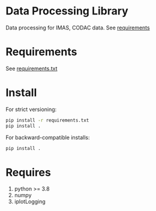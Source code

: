 # Data Processing Library
Data processing for IMAS, CODAC data. See [requirements](https://confluence.iter.org/display/PMA/Data+Processing+Requirements)

# Requirements
See [requirements.txt](/requirements.txt)

# Install
For strict versioning:
```bash
pip install -r requirements.txt
pip install .
```

For backward-compatible installs:
```bash
pip install .
```

# Requires
1. python >= 3.8
2. numpy
3. iplotLogging